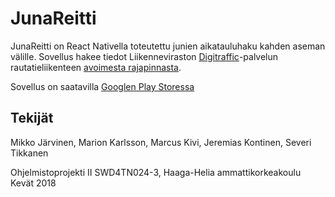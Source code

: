 # JunaReitti

JunaReitti on React Nativella toteutettu junien aikatauluhaku kahden aseman välille. Sovellus hakee tiedot Liikenneviraston [Digitraffic](http://digitraffic.liikennevirasto.fi/)-palvelun rautatieliikenteen [avoimesta rajapinnasta](https://rata.digitraffic.fi/).

Sovellus on saatavilla [Googlen Play Storessa](https://play.google.com/store/apps/details?id=com.junareitti)

## Tekijät
Mikko Järvinen, Marion Karlsson, Marcus Kivi, Jeremias Kontinen, Severi Tikkanen
  
Ohjelmistoprojekti II SWD4TN024-3, Haaga-Helia ammattikorkeakoulu  
Kevät 2018

